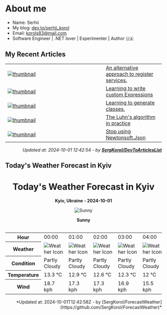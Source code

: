 # About me

- Name: Serhii
- My blog: [dev.to/serhii_korol](https://dev.to/serhii_korol_ab7776c50dba)
- Email: [korols83@mail.com](mailto:korols83@mail.com)
- Software Engineer | .NET lover | Experimenter | Author 🇺🇦

## My Recent Articles

<table>
        <tr>
<td width="300px"><a href="https://dev.to/serhii_korol_ab7776c50dba/an-alternative-approach-to-register-services-9ak"><img src="https://media.dev.to/cdn-cgi/image/width=1000,height=420,fit=cover,gravity=auto,format=auto/https%3A%2F%2Fdev-to-uploads.s3.amazonaws.com%2Fuploads%2Farticles%2Fdds5zyos8vd5mp0a97y9.png" alt="thumbnail"></a></td>
<td><a href="https://dev.to/serhii_korol_ab7776c50dba/an-alternative-approach-to-register-services-9ak">An alternative approach to register services.</a></td>
</tr>
<tr>
<td width="300px"><a href="https://dev.to/serhii_korol_ab7776c50dba/learning-to-write-custom-expressions-1p2n"><img src="https://media.dev.to/cdn-cgi/image/width=1000,height=420,fit=cover,gravity=auto,format=auto/https%3A%2F%2Fdev-to-uploads.s3.amazonaws.com%2Fuploads%2Farticles%2Fswxkul2iichy9xb8uxlq.png" alt="thumbnail"></a></td>
<td><a href="https://dev.to/serhii_korol_ab7776c50dba/learning-to-write-custom-expressions-1p2n">Learning to write custom Expressions</a></td>
</tr>
<tr>
<td width="300px"><a href="https://dev.to/serhii_korol_ab7776c50dba/learning-to-generate-classes-1106"><img src="https://media.dev.to/cdn-cgi/image/width=1000,height=420,fit=cover,gravity=auto,format=auto/https%3A%2F%2Fdev-to-uploads.s3.amazonaws.com%2Fuploads%2Farticles%2F47hvgghblgeug9vwe9ne.jpg" alt="thumbnail"></a></td>
<td><a href="https://dev.to/serhii_korol_ab7776c50dba/learning-to-generate-classes-1106">Learning to generate classes.</a></td>
</tr>
<tr>
<td width="300px"><a href="https://dev.to/serhii_korol_ab7776c50dba/the-luhns-algorithm-in-practice-p0k"><img src="https://media.dev.to/cdn-cgi/image/width=1000,height=420,fit=cover,gravity=auto,format=auto/https%3A%2F%2Fdev-to-uploads.s3.amazonaws.com%2Fuploads%2Farticles%2Femrlyw7km25yog9k8jba.jpg" alt="thumbnail"></a></td>
<td><a href="https://dev.to/serhii_korol_ab7776c50dba/the-luhns-algorithm-in-practice-p0k">The Luhn&#39;s algorithm in practice</a></td>
</tr>
<tr>
<td width="300px"><a href="https://dev.to/serhii_korol_ab7776c50dba/stop-using-newtonsoftjson-1l5k"><img src="https://media.dev.to/cdn-cgi/image/width=1000,height=420,fit=cover,gravity=auto,format=auto/https%3A%2F%2Fdev-to-uploads.s3.amazonaws.com%2Fuploads%2Farticles%2F3ets47naq3d1mk4rxq7u.png" alt="thumbnail"></a></td>
<td><a href="https://dev.to/serhii_korol_ab7776c50dba/stop-using-newtonsoftjson-1l5k">Stop using Newtonsoft.Json</a></td>
</tr>

</table>

<div align="right">

*Updated at: 2024-10-01 12:42:54 - by **[SergKorol/DevToArticlesList](https://github.com/SergKorol/DevToArticlesList)***

</div>


## Today's Weather Forecast in Kyiv

<div align="center">
<h1>Today's Weather Forecast in Kyiv</h1>

**Kyiv, Ukraine - 2024-10-01**

![Sunny](//cdn.weatherapi.com/weather/64x64/day/113.png)

**Sunny**
</div>

<table>
    <table>
<tr><th>Hour</th>
<td>00:00</td>
<td>01:00</td>
<td>02:00</td>
<td>03:00</td>
<td>04:00</td>
<td>05:00</td>
<td>06:00</td>
<td>07:00</td>
<td>08:00</td>
<td>09:00</td>
<td>10:00</td>
<td>11:00</td>
<td>12:00</td>
<td>13:00</td>
<td>14:00</td>
<td>15:00</td>
<td>16:00</td>
<td>17:00</td>
<td>18:00</td>
<td>19:00</td>
<td>20:00</td>
<td>21:00</td>
<td>22:00</td>
<td>23:00</td>
</tr>
<tr><th>Weather</th>
<td><img src="//cdn.weatherapi.com/weather/64x64/night/116.png" alt="Weather Icon"></td>
<td><img src="//cdn.weatherapi.com/weather/64x64/night/116.png" alt="Weather Icon"></td>
<td><img src="//cdn.weatherapi.com/weather/64x64/night/116.png" alt="Weather Icon"></td>
<td><img src="//cdn.weatherapi.com/weather/64x64/night/116.png" alt="Weather Icon"></td>
<td><img src="//cdn.weatherapi.com/weather/64x64/night/116.png" alt="Weather Icon"></td>
<td><img src="//cdn.weatherapi.com/weather/64x64/night/116.png" alt="Weather Icon"></td>
<td><img src="//cdn.weatherapi.com/weather/64x64/night/113.png" alt="Weather Icon"></td>
<td><img src="//cdn.weatherapi.com/weather/64x64/day/113.png" alt="Weather Icon"></td>
<td><img src="//cdn.weatherapi.com/weather/64x64/day/113.png" alt="Weather Icon"></td>
<td><img src="//cdn.weatherapi.com/weather/64x64/day/113.png" alt="Weather Icon"></td>
<td><img src="//cdn.weatherapi.com/weather/64x64/day/113.png" alt="Weather Icon"></td>
<td><img src="//cdn.weatherapi.com/weather/64x64/day/113.png" alt="Weather Icon"></td>
<td><img src="//cdn.weatherapi.com/weather/64x64/day/113.png" alt="Weather Icon"></td>
<td><img src="//cdn.weatherapi.com/weather/64x64/day/113.png" alt="Weather Icon"></td>
<td><img src="//cdn.weatherapi.com/weather/64x64/day/113.png" alt="Weather Icon"></td>
<td><img src="//cdn.weatherapi.com/weather/64x64/day/113.png" alt="Weather Icon"></td>
<td><img src="//cdn.weatherapi.com/weather/64x64/day/113.png" alt="Weather Icon"></td>
<td><img src="//cdn.weatherapi.com/weather/64x64/day/113.png" alt="Weather Icon"></td>
<td><img src="//cdn.weatherapi.com/weather/64x64/day/113.png" alt="Weather Icon"></td>
<td><img src="//cdn.weatherapi.com/weather/64x64/night/113.png" alt="Weather Icon"></td>
<td><img src="//cdn.weatherapi.com/weather/64x64/night/113.png" alt="Weather Icon"></td>
<td><img src="//cdn.weatherapi.com/weather/64x64/night/116.png" alt="Weather Icon"></td>
<td><img src="//cdn.weatherapi.com/weather/64x64/night/116.png" alt="Weather Icon"></td>
<td><img src="//cdn.weatherapi.com/weather/64x64/night/116.png" alt="Weather Icon"></td>
</tr>
<tr><th>Condition</th>
<td>Partly Cloudy </td>
<td>Partly Cloudy </td>
<td>Partly Cloudy </td>
<td>Partly Cloudy </td>
<td>Partly Cloudy </td>
<td>Partly Cloudy </td>
<td>Clear </td>
<td>Sunny</td>
<td>Sunny</td>
<td>Sunny</td>
<td>Sunny</td>
<td>Sunny</td>
<td>Sunny</td>
<td>Sunny</td>
<td>Sunny</td>
<td>Sunny</td>
<td>Sunny</td>
<td>Sunny</td>
<td>Sunny</td>
<td>Clear </td>
<td>Clear </td>
<td>Partly Cloudy </td>
<td>Partly Cloudy </td>
<td>Partly Cloudy </td>
</tr>
<tr><th>Temperature</th>
<td>13.3 °C</td>
<td>12.9 °C</td>
<td>12.6 °C</td>
<td>12.3 °C</td>
<td>12 °C</td>
<td>11.1 °C</td>
<td>10.7 °C</td>
<td>10.9 °C</td>
<td>12.2 °C</td>
<td>13.8 °C</td>
<td>15.3 °C</td>
<td>16.9 °C</td>
<td>18.3 °C</td>
<td>19.3 °C</td>
<td>19.9 °C</td>
<td>20.1 °C</td>
<td>19.7 °C</td>
<td>18.5 °C</td>
<td>17.3 °C</td>
<td>16.3 °C</td>
<td>15.2 °C</td>
<td>14.5 °C</td>
<td>13.6 °C</td>
<td>12.9 °C</td>
</tr>
<tr><th>Wind</th>
<td>18.7 kph</td>
<td>17.3 kph</td>
<td>17.3 kph</td>
<td>16.9 kph</td>
<td>15.5 kph</td>
<td>14.4 kph</td>
<td>13.7 kph</td>
<td>13.3 kph</td>
<td>15.1 kph</td>
<td>14 kph</td>
<td>12.2 kph</td>
<td>11.5 kph</td>
<td>11.2 kph</td>
<td>10.8 kph</td>
<td>10.1 kph</td>
<td>9.4 kph</td>
<td>10.8 kph</td>
<td>9.7 kph</td>
<td>10.4 kph</td>
<td>13.3 kph</td>
<td>15.1 kph</td>
<td>16.6 kph</td>
<td>16.9 kph</td>
<td>17.6 kph</td>
</tr>
</table>

</table>

<div align="right">
*Updated at: 2024-10-01T12:42:58Z - by [SergKorol/ForecastWeather](https://github.com/SergKorol/ForecastWeather)*
</div>

